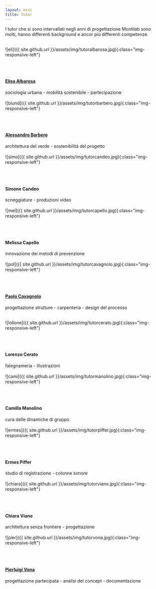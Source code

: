 ```yaml
---
layout: misc
title: Tutor
---
```


I tutor che si sono intervallati negli anni di progettazione Montilab sono molti, hanno differenti background e ancor più differenti competenze.

<br>
![eli]({{ site.github.url }}/assets/img/tutoralbarosa.jpg){:class="img-responsive-left"}

<br><br>
#### [Elisa Albarosa](https://www.linkedin.com/in/elisaalbarosa/)
sociologia urbana - mobilità sostenibile - partecipazione <br><br>
![biund]({{ site.github.url }}/assets/img/tutorbarbero.jpg){:class="img-responsive-left"}

<br><br>
#### [Alessandro Barbero](https://www.linkedin.com/in/alessandro-barbero-99429183/)
architettura del verde - sostenibilità del progetto <br><br>
![simo]({{ site.github.url }}/assets/img/tutorcandeo.jpg){:class="img-responsive-left"}

<br><br>
#### Simone Candeo
scneggiature - produzioni video <br><br>
![mel]({{ site.github.url }}/assets/img/tutorcapello.jpg){:class="img-responsive-left"}

<br><br>
#### Melissa Capello
innovazione dei metodi di prevenzione <br><br>
![pol]({{ site.github.url }}/assets/img/tutorcavagnolo.jpg){:class="img-responsive-left"}

<br><br>
#### [Paolo Cavagnolo](https://github.com/paolocavagnolo)
progettazione strutture - carpenteria - design del processo <br><br>

![lollone]({{ site.github.url }}/assets/img/tutorcerato.jpg){:class="img-responsive-left"}

<br><br>
#### Lorenzo Cerato
falegnameria - illustrazioni <br><br>
![cami]({{ site.github.url }}/assets/img/tutormanolino.jpg){:class="img-responsive-left"}

<br><br>
#### Camilla Manolino
cura delle dinamiche di gruppo <br><br>
![ermes]({{ site.github.url }}/assets/img/tutorpiffer.jpg){:class="img-responsive-left"}

<br><br>
#### Ermes Piffer
studio di registrazione - colonne sonore <br><br>
![chiara]({{ site.github.url }}/assets/img/tutorviano.jpg){:class="img-responsive-left"}

<br><br>
#### Chiara Viano
architettura senza frontiere - progettazione <br><br>
![pier]({{ site.github.url }}/assets/img/tutorvona.jpg){:class="img-responsive-left"}

<br><br>
#### [Pierluigi Vona](http://pierluisvona.it)
progettazione partecipata - analisi del concept - documentazione <br><br>
